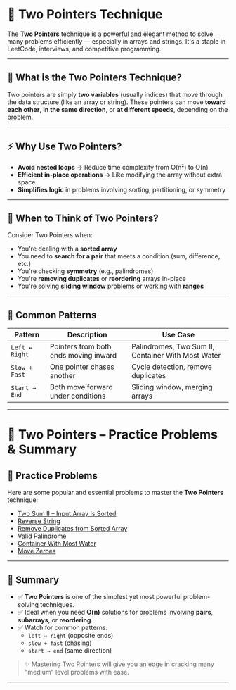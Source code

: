 # 🧭 Two Pointers Technique 

The **Two Pointers** technique is a powerful and elegant method to solve many problems efficiently — especially in arrays and strings. It's a staple in LeetCode, interviews, and competitive programming.

---

## 📌 What is the Two Pointers Technique?

Two pointers are simply **two variables** (usually indices) that move through the data structure (like an array or string). These pointers can move **toward each other**, **in the same direction**, or **at different speeds**, depending on the problem.

---

## ⚡ Why Use Two Pointers?

- **Avoid nested loops** → Reduce time complexity from O(n²) to O(n)
- **Efficient in-place operations** → Like modifying the array without extra space
- **Simplifies logic** in problems involving sorting, partitioning, or symmetry

---

## 🎯 When to Think of Two Pointers?

Consider Two Pointers when:

- You're dealing with a **sorted array**
- You need to **search for a pair** that meets a condition (sum, difference, etc.)
- You're checking **symmetry** (e.g., palindromes)
- You're **removing duplicates** or **reordering** arrays in-place
- You're solving **sliding window** problems or working with **ranges**

---

## 🧠 Common Patterns

| Pattern | Description | Use Case |
|--------|-------------|----------|
| `Left ↔ Right` | Pointers from both ends moving inward | Palindromes, Two Sum II, Container With Most Water |
| `Slow + Fast` | One pointer chases another | Cycle detection, remove duplicates |
| `Start → End` | Both move forward under conditions | Sliding window, merging arrays |

---


# 🧩 Two Pointers – Practice Problems & Summary

## 🧩 Practice Problems

Here are some popular and essential problems to master the **Two Pointers** technique:

- [Two Sum II – Input Array Is Sorted](https://leetcode.com/problems/two-sum-ii-input-array-is-sorted/)
- [Reverse String](https://leetcode.com/problems/reverse-string/)
- [Remove Duplicates from Sorted Array](https://leetcode.com/problems/remove-duplicates-from-sorted-array/)
- [Valid Palindrome](https://leetcode.com/problems/valid-palindrome/)
- [Container With Most Water](https://leetcode.com/problems/container-with-most-water/)
- [Move Zeroes](https://leetcode.com/problems/move-zeroes/)

---

## 📘 Summary

- ✅ **Two Pointers** is one of the simplest yet most powerful problem-solving techniques.
- ✅ Ideal when you need **O(n)** solutions for problems involving **pairs**, **subarrays**, or **reordering**.
- ✅ Watch for common patterns:  
  - `left ↔ right` (opposite ends)  
  - `slow + fast` (chasing)  
  - `start → end` (same direction)

> ✨ Mastering Two Pointers will give you an edge in cracking many "medium" level problems with ease.

---
